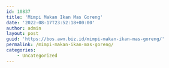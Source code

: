 ```yaml
---
id: 10837
title: 'Mimpi Makan Ikan Mas Goreng'
date: '2022-08-17T23:52:18+00:00'
author: admin
layout: post
guid: 'https://bos.awn.biz.id/mimpi-makan-ikan-mas-goreng/'
permalink: /mimpi-makan-ikan-mas-goreng/
categories:
    - Uncategorized
---
```


